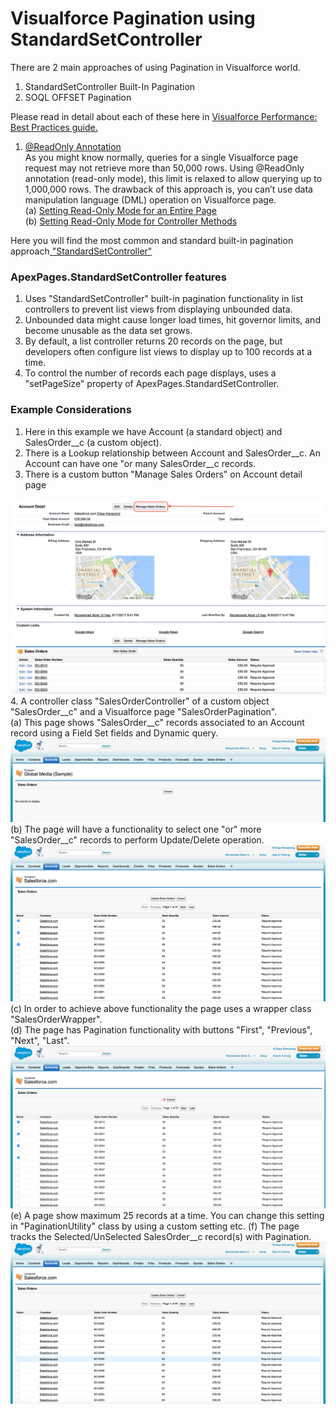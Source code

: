 # Visualforce Pagination using StandardSetController

There are 2 main approaches of using Pagination in Visualforce world.
1. StandardSetController Built-In Pagination
2. SOQL OFFSET Pagination

Please read in detail about each of these here in <a href="https://developer.salesforce.com/docs/atlas.en-us.salesforce_visualforce_best_practices.meta/salesforce_visualforce_best_practices/vfbp_intro.htm">Visualforce Performance: Best Practices guide.</a>

1. <a href="https://developer.salesforce.com/docs/atlas.en-us.apexcode.meta/apexcode/apex_classes_annotation_ReadOnly.htm">@ReadOnly Annotation</a><br/>
As you might know normally, queries for a single Visualforce page request may not retrieve more than 50,000 rows. Using @ReadOnly annotation (read-only mode), this limit is relaxed to allow querying up to 1,000,000 rows. The drawback of this approach is, you can’t use data manipulation language (DML) operation on Visualforce page.<br/>
(a) <a href="https://developer.salesforce.com/docs/atlas.en-us.pages.meta/pages/pages_controller_readonly_context_pagelevel.htm">Setting Read-Only Mode for an Entire Page</a><br/>
(b) <a href="https://developer.salesforce.com/docs/atlas.en-us.pages.meta/pages/pages_controller_readonly_context_methodlevel.htm">Setting Read-Only Mode for Controller Methods</a>


Here you will find the most common and standard built-in pagination approach<a href="https://developer.salesforce.com/docs/atlas.en-us.pages.meta/pages/apex_pages_standardsetcontroller.htm"> "StandardSetController" </a>

### ApexPages.StandardSetController features
1. Uses "StandardSetController" built-in pagination functionality in list controllers to prevent list views from displaying unbounded data.
2. Unbounded data might cause longer load times, hit governor limits, and become unusable as the data set grows.
3. By default, a list controller returns 20 records on the page, but developers often configure list views to display up to 100 records at a time.
4. To control the number of records each page displays, uses a "setPageSize" property of ApexPages.StandardSetController.

### Example Considerations
1. Here in this example we have Account (a standard object) and SalesOrder__c (a custom object).
2. There is a Lookup relationship between Account and SalesOrder__c. An Account can have one "or many SalesOrder__c records.
3. There is a custom button "Manage Sales Orders" on Account detail page
<img src="supportedimages/Image1.png" />
4. A controller class "SalesOrderController" of a custom object "SalesOrder__c" and a Visualforce page "SalesOrderPagination".
<br/>
(a) This page shows "SalesOrder__c" records associated to an Account record using a Field Set fields and Dynamic query.
<img src="supportedimages/Image2.png" />
(b) The page will have a functionality to select one "or" more "SalesOrder__c" records to perform Update/Delete operation.
<img src="supportedimages/Image3.png" />
(c) In order to achieve above functionality the page uses a wrapper class "SalesOrderWrapper".
<br/>
(d) The page has Pagination functionality with buttons "First", "Previous", "Next", "Last".
<img src="supportedimages/Image4.png" />
(e) A page show maximum 25 records at a time. You can change this setting in "PaginationUtility" class by using a custom setting etc.
(f) The page tracks the Selected/UnSelected SalesOrder__c record(s) with Pagination.
<img src="supportedimages/Image5.png" />
